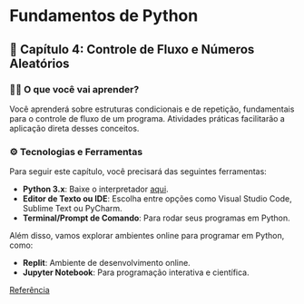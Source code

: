 # Fundamentos de Python

## 📝 Capítulo 4: Controle de Fluxo e Números Aleatórios

### 🧑‍💻 O que você vai aprender?
Você aprenderá sobre estruturas condicionais e de repetição, fundamentais para o controle de fluxo de um programa. Atividades práticas facilitarão a aplicação direta desses conceitos.

### ⚙️ Tecnologias e Ferramentas
Para seguir este capítulo, você precisará das seguintes ferramentas:
- **Python 3.x**: Baixe o interpretador [aqui](https://www.python.org/).
- **Editor de Texto ou IDE**: Escolha entre opções como Visual Studio Code, Sublime Text ou PyCharm.
- **Terminal/Prompt de Comando**: Para rodar seus programas em Python.

Além disso, vamos explorar ambientes online para programar em Python, como:
- **Replit**: Ambiente de desenvolvimento online.
- **Jupyter Notebook**: Para programação interativa e científica.

[Referência](https://heltonmaia.com/pythonbook/chapters/ch4/ch4.html)